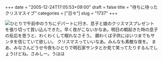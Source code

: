 +++
date = "2005-12-24T17:05:53+09:00"
draft = false
title = "待ちに待ったクリスマスイブ"
categories = ["日々"]
slug = "1737"
+++

<img src="http://hbkr.org/images/dailyicons/20051224.gif" class="thumb-img">ひとりで午前中のうちにデパートに行き、息子と娘のクリスマスプレゼントを張り切って買い込んできた。早く夜がこないかなあ。明日の朝起きた時の息子の反応を思うと、わくわくして眠れなさそう。
願わくば子供にはいつまでもサンタを信じていて欲しい。
クリスマスっていいなあ。みんなも素敵な夜を。
まあ、みなさんどうせ今夜もひとりで明石家サンタとか見て笑ってたりするんでしょうけどね。さみしー。うはは

